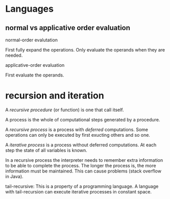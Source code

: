 # Languages

## normal vs applicative order evaluation

normal-order evalutation

First fully expand the operations. Only evaluate the operands when they are needed.

applicative-order evaluation

First evaluate the operands.

# recursion and iteration

A _recursive procedure_ (or function) is one that call itself.

A process is the whole of computational steps generated by a procedure.

A _recursive process_ is a process with _deferred_ computations.
Some operations can only be executed by first exucting others and so one.

A _iterative process_ is a process without deferred computations.
At each step the state of all variables is known.

In a recursive process the interpreter needs to remember extra information to be able to complete the process.
The longer the process is, the more information must be maintained.
This can cause problems (stack overflow in Java).

tail-recursive: This is a property of a programming language. A language with tail-recursion can execute iterative processes in constant space.
